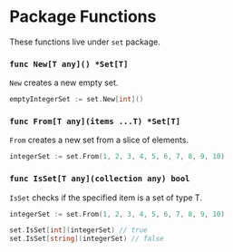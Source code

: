 # Package Functions

These functions live under `set` package.

### `func New[T any]() *Set[T]`

`New` creates a new empty set.

```go
emptyIntegerSet := set.New[int]()
```

### `func From[T any](items ...T) *Set[T]`

`From` creates a new set from a slice of elements.

```go
integerSet := set.From(1, 2, 3, 4, 5, 6, 7, 8, 9, 10)
```

### `func IsSet[T any](collection any) bool`

`IsSet` checks if the specified item is a set of type T.

```go
integerSet := set.From(1, 2, 3, 4, 5, 6, 7, 8, 9, 10)

set.IsSet[int](integerSet) // true
set.IsSet[string](integerSet) // false
```
